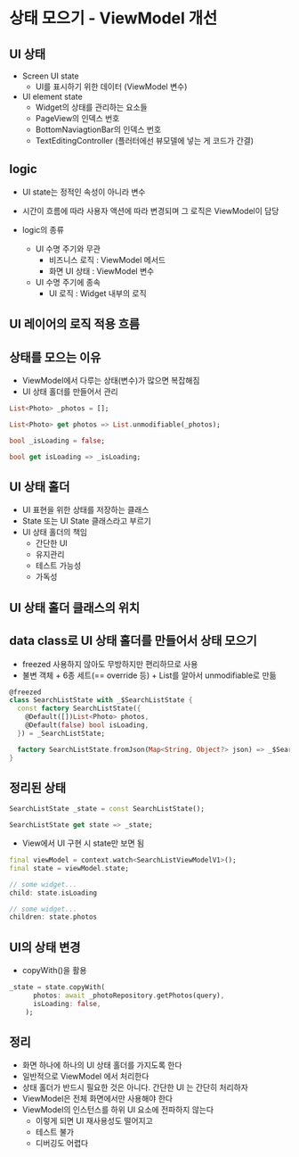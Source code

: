 # 상태 모으기 - ViewModel 개선

## UI 상태

- Screen UI state
    - UI를 표시하기 위한 데이터 (ViewModel 변수)
- UI element state
    - Widget의 상태를 관리하는 요소들
    - PageView의 인덱스 번호
    - BottomNaviagtionBar의 인덱스 번호
    - TextEditingController (플러터에선 뷰모델에 넣는 게 코드가 간결)

## logic

- UI state는 정적인 속성이 아니라 변수
- 시간이 흐름에 따라 사용자 액션에 따라 변경되며 그 로직은 ViewModel이 담당

- logic의 종류
    - UI 수명 주기와 무관
        - 비즈니스 로직 : ViewModel 메서드
        - 화면 UI 상태 : ViewModel 변수
    - UI 수명 주기에 종속
        - UI 로직 : Widget 내부의 로직

## UI 레이어의 로직 적용 흐름

## 상태를 모으는 이유

- ViewModel에서 다루는 상태(변수)가 많으면 복잡해짐
- UI 상태 홀더를 만들어서 관리

```dart
List<Photo> _photos = [];

List<Photo> get photos => List.unmodifiable(_photos);

bool _isLoading = false;

bool get isLoading => _isLoading;
```

## UI 상태 홀더

- UI 표현을 위한 상태를 저장하는 클래스
- State 또는 UI State 클래스라고 부르기
- UI 상태 홀더의 책임
    - 간단한 UI
    - 유지관리
    - 테스트 가능성
    - 가독성

## UI 상태 홀더 클래스의 위치

## data class로 UI 상태 홀더를 만들어서 상태 모으기

- freezed 사용하지 않아도 무방하지만 편리하므로 사용
- 불변 객체 + 6종 세트(== override 등) + List를 알아서 unmodifiable로 만듦

```dart
@freezed
class SearchListState with _$SearchListState {
  const factory SearchListState({
    @Default([])List<Photo> photos,
    @Default(false) bool isLoading,
  }) = _SearchListState;

  factory SearchListState.fromJson(Map<String, Object?> json) => _$SearchListStateFromJson(json);
}
```

## 정리된 상태 

```dart
SearchListState _state = const SearchListState();

SearchListState get state => _state;
```

- View에서 UI 구현 시 state만 보면 됨

```dart
final viewModel = context.watch<SearchListViewModelV1>();
final state = viewModel.state;

// some widget...
child: state.isLoading

// some widget...
children: state.photos
```

## UI의 상태 변경

- copyWith()을 활용

```dart
_state = state.copyWith(
      photos: await _photoRepository.getPhotos(query),
      isLoading: false,
    );
```

## 정리

- 화면 하나에 하나의 UI 상태 홀더를 가지도록 한다
- 일반적으로 ViewModel 에서 처리한다
- 상태 홀더가 반드시 필요한 것은 아니다. 간단한 UI 는 간단히 처리하자
- ViewModel은 전체 화면에서만 사용해야 한다
- ViewModel의 인스턴스를 하위 UI 요소에 전파하지 않는다
    - 이렇게 되면 UI 재사용성도 떨어지고
    - 테스트 불가
    - 디버깅도 어렵다
